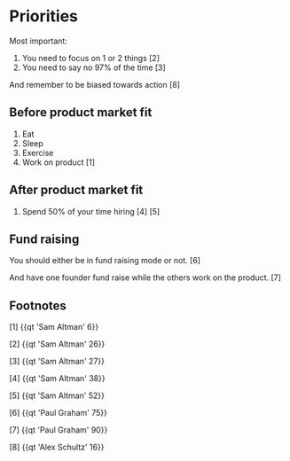 # Priorities

Most important:

1. You need to focus on 1 or 2 things [2]
2. You need to say no 97% of the time [3]

And remember to be biased towards action [8]

## Before product market fit

1. Eat
2. Sleep
3. Exercise
4. Work on product [1]

## After product market fit

1. Spend 50% of your time hiring [4] [5]


## Fund raising 

You should either be in fund raising mode or not. [6]

And have one founder fund raise while the others work on the product. [7]


## Footnotes

[1] {{qt 'Sam Altman' 6}}

[2] {{qt 'Sam Altman' 26}}

[3] {{qt 'Sam Altman' 27}}

[4] {{qt 'Sam Altman' 38}}

[5] {{qt 'Sam Altman' 52}}

[6] {{qt 'Paul Graham' 75}}

[7] {{qt 'Paul Graham' 90}}

[8] {{qt 'Alex Schultz' 16}}
